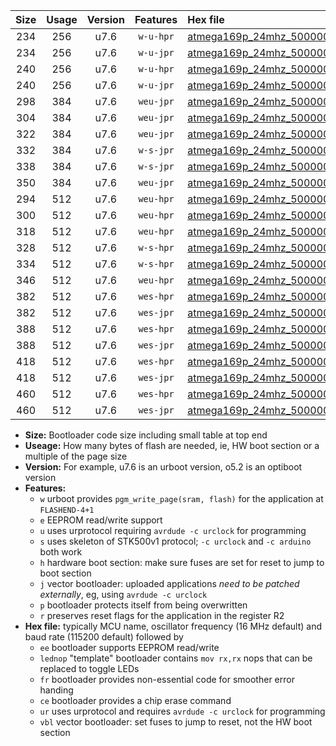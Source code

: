 |Size|Usage|Version|Features|Hex file|
|:-:|:-:|:-:|:-:|:--|
|234|256|u7.6|`w-u-hpr`|[atmega169p_24mhz_500000bps_ur.hex](https://raw.githubusercontent.com/stefanrueger/urboot/main//atmega169p_24mhz_500000bps_ur.hex)|
|234|256|u7.6|`w-u-jpr`|[atmega169p_24mhz_500000bps_ur_vbl.hex](https://raw.githubusercontent.com/stefanrueger/urboot/main//atmega169p_24mhz_500000bps_ur_vbl.hex)|
|240|256|u7.6|`w-u-hpr`|[atmega169p_24mhz_500000bps_lednop_ur.hex](https://raw.githubusercontent.com/stefanrueger/urboot/main//atmega169p_24mhz_500000bps_lednop_ur.hex)|
|240|256|u7.6|`w-u-jpr`|[atmega169p_24mhz_500000bps_lednop_ur_vbl.hex](https://raw.githubusercontent.com/stefanrueger/urboot/main//atmega169p_24mhz_500000bps_lednop_ur_vbl.hex)|
|298|384|u7.6|`weu-jpr`|[atmega169p_24mhz_500000bps_ee_ur_vbl.hex](https://raw.githubusercontent.com/stefanrueger/urboot/main//atmega169p_24mhz_500000bps_ee_ur_vbl.hex)|
|304|384|u7.6|`weu-jpr`|[atmega169p_24mhz_500000bps_ee_lednop_ur_vbl.hex](https://raw.githubusercontent.com/stefanrueger/urboot/main//atmega169p_24mhz_500000bps_ee_lednop_ur_vbl.hex)|
|322|384|u7.6|`weu-jpr`|[atmega169p_24mhz_500000bps_ee_lednop_fr_ur_vbl.hex](https://raw.githubusercontent.com/stefanrueger/urboot/main//atmega169p_24mhz_500000bps_ee_lednop_fr_ur_vbl.hex)|
|332|384|u7.6|`w-s-jpr`|[atmega169p_24mhz_500000bps_vbl.hex](https://raw.githubusercontent.com/stefanrueger/urboot/main//atmega169p_24mhz_500000bps_vbl.hex)|
|338|384|u7.6|`w-s-jpr`|[atmega169p_24mhz_500000bps_lednop_vbl.hex](https://raw.githubusercontent.com/stefanrueger/urboot/main//atmega169p_24mhz_500000bps_lednop_vbl.hex)|
|350|384|u7.6|`weu-jpr`|[atmega169p_24mhz_500000bps_ee_lednop_fr_ce_ur_vbl.hex](https://raw.githubusercontent.com/stefanrueger/urboot/main//atmega169p_24mhz_500000bps_ee_lednop_fr_ce_ur_vbl.hex)|
|294|512|u7.6|`weu-hpr`|[atmega169p_24mhz_500000bps_ee_ur.hex](https://raw.githubusercontent.com/stefanrueger/urboot/main//atmega169p_24mhz_500000bps_ee_ur.hex)|
|300|512|u7.6|`weu-hpr`|[atmega169p_24mhz_500000bps_ee_lednop_ur.hex](https://raw.githubusercontent.com/stefanrueger/urboot/main//atmega169p_24mhz_500000bps_ee_lednop_ur.hex)|
|318|512|u7.6|`weu-hpr`|[atmega169p_24mhz_500000bps_ee_lednop_fr_ur.hex](https://raw.githubusercontent.com/stefanrueger/urboot/main//atmega169p_24mhz_500000bps_ee_lednop_fr_ur.hex)|
|328|512|u7.6|`w-s-hpr`|[atmega169p_24mhz_500000bps.hex](https://raw.githubusercontent.com/stefanrueger/urboot/main//atmega169p_24mhz_500000bps.hex)|
|334|512|u7.6|`w-s-hpr`|[atmega169p_24mhz_500000bps_lednop.hex](https://raw.githubusercontent.com/stefanrueger/urboot/main//atmega169p_24mhz_500000bps_lednop.hex)|
|346|512|u7.6|`weu-hpr`|[atmega169p_24mhz_500000bps_ee_lednop_fr_ce_ur.hex](https://raw.githubusercontent.com/stefanrueger/urboot/main//atmega169p_24mhz_500000bps_ee_lednop_fr_ce_ur.hex)|
|382|512|u7.6|`wes-hpr`|[atmega169p_24mhz_500000bps_ee.hex](https://raw.githubusercontent.com/stefanrueger/urboot/main//atmega169p_24mhz_500000bps_ee.hex)|
|382|512|u7.6|`wes-jpr`|[atmega169p_24mhz_500000bps_ee_vbl.hex](https://raw.githubusercontent.com/stefanrueger/urboot/main//atmega169p_24mhz_500000bps_ee_vbl.hex)|
|388|512|u7.6|`wes-hpr`|[atmega169p_24mhz_500000bps_ee_lednop.hex](https://raw.githubusercontent.com/stefanrueger/urboot/main//atmega169p_24mhz_500000bps_ee_lednop.hex)|
|388|512|u7.6|`wes-jpr`|[atmega169p_24mhz_500000bps_ee_lednop_vbl.hex](https://raw.githubusercontent.com/stefanrueger/urboot/main//atmega169p_24mhz_500000bps_ee_lednop_vbl.hex)|
|418|512|u7.6|`wes-hpr`|[atmega169p_24mhz_500000bps_ee_lednop_fr.hex](https://raw.githubusercontent.com/stefanrueger/urboot/main//atmega169p_24mhz_500000bps_ee_lednop_fr.hex)|
|418|512|u7.6|`wes-jpr`|[atmega169p_24mhz_500000bps_ee_lednop_fr_vbl.hex](https://raw.githubusercontent.com/stefanrueger/urboot/main//atmega169p_24mhz_500000bps_ee_lednop_fr_vbl.hex)|
|460|512|u7.6|`wes-hpr`|[atmega169p_24mhz_500000bps_ee_lednop_fr_ce.hex](https://raw.githubusercontent.com/stefanrueger/urboot/main//atmega169p_24mhz_500000bps_ee_lednop_fr_ce.hex)|
|460|512|u7.6|`wes-jpr`|[atmega169p_24mhz_500000bps_ee_lednop_fr_ce_vbl.hex](https://raw.githubusercontent.com/stefanrueger/urboot/main//atmega169p_24mhz_500000bps_ee_lednop_fr_ce_vbl.hex)|

- **Size:** Bootloader code size including small table at top end
- **Useage:** How many bytes of flash are needed, ie, HW boot section or a multiple of the page size
- **Version:** For example, u7.6 is an urboot version, o5.2 is an optiboot version
- **Features:**
  + `w` urboot provides `pgm_write_page(sram, flash)` for the application at `FLASHEND-4+1`
  + `e` EEPROM read/write support
  + `u` uses urprotocol requiring `avrdude -c urclock` for programming
  + `s` uses skeleton of STK500v1 protocol; `-c urclock` and `-c arduino` both work
  + `h` hardware boot section: make sure fuses are set for reset to jump to boot section
  + `j` vector bootloader: uploaded applications *need to be patched externally*, eg, using `avrdude -c urclock`
  + `p` bootloader protects itself from being overwritten
  + `r` preserves reset flags for the application in the register R2
- **Hex file:** typically MCU name, oscillator frequency (16 MHz default) and baud rate (115200 default) followed by
  + `ee` bootloader supports EEPROM read/write
  + `lednop` "template" bootloader contains `mov rx,rx` nops that can be replaced to toggle LEDs
  + `fr` bootloader provides non-essential code for smoother error handing
  + `ce` bootloader provides a chip erase command
  + `ur` uses urprotocol and requires `avrdude -c urclock` for programming
  + `vbl` vector bootloader: set fuses to jump to reset, not the HW boot section
